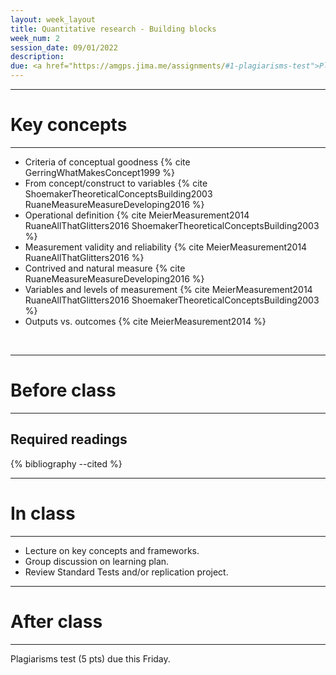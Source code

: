```yaml
---
layout: week_layout
title: Quantitative research - Building blocks
week_num: 2
session_date: 09/01/2022
description:
due: <a href="https://amgps.jima.me/assignments/#1-plagiarisms-test">Plagiarisms test (5 pts)</a>
---
```


---
# Key concepts
---

- Criteria of conceptual goodness {% cite GerringWhatMakesConcept1999 %}
- From concept/construct to variables {% cite ShoemakerTheoreticalConceptsBuilding2003 RuaneMeasureMeasureDeveloping2016 %}
- Operational definition {% cite MeierMeasurement2014 RuaneAllThatGlitters2016 ShoemakerTheoreticalConceptsBuilding2003 %}
- Measurement validity and reliability {% cite MeierMeasurement2014 RuaneAllThatGlitters2016 %}
- Contrived and natural measure {% cite RuaneMeasureMeasureDeveloping2016 %}
- Variables and levels of measurement {% cite MeierMeasurement2014 RuaneAllThatGlitters2016 ShoemakerTheoreticalConceptsBuilding2003 %}
- Outputs vs. outcomes {% cite MeierMeasurement2014 %}

<br>

---
# Before class
---

## Required readings

{% bibliography --cited %}


---
# In class
---

- Lecture on key concepts and frameworks.
- Group discussion on learning plan.
- Review Standard Tests and/or replication project.

---
# After class
---

Plagiarisms test (5 pts) due this Friday.

